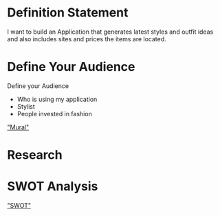 # Definition Statement
I want to build an Application that generates latest styles and outfit ideas and also includes sites and prices the items are located.

# Define Your Audience
Define your Audience
* Who is using my application
* Stylist
* People invested in fashion

["Mural"](https://app.mural.co/t/savvycoders3292/m/savvycoders3292/1727305551988/ac93533dfeabb1a73c4cf9ca888448891dccacf9?sender=uadde29094342226f912d4716)

# Research

# SWOT Analysis
["SWOT"](https://docs.google.com/document/d/1LLbwD-pAsDUaY2f-W2DnE-2po4j_7Zz0Ulabh5B69LQ/edit?usp=sharing)
